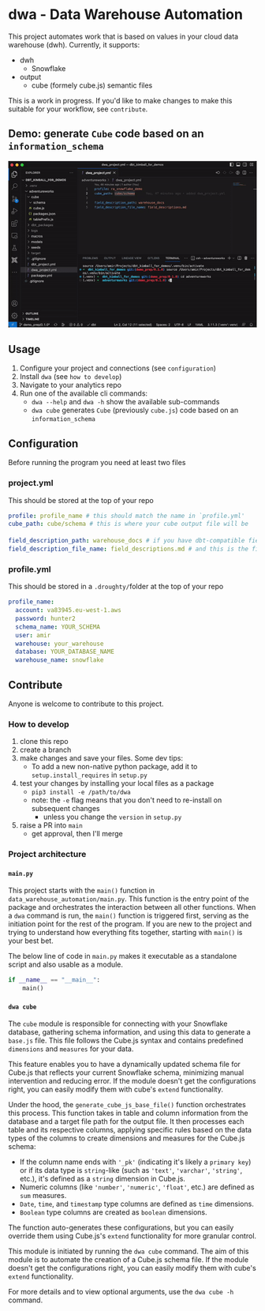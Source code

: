 # dwa - Data Warehouse Automation

This project automates work that is based on values in your cloud data warehouse (dwh). Currently, it supports:
* dwh
  * Snowflake
* output
  * cube (formely cube.js) semantic files

This is a work in progress. If you'd like to make changes to make this suitable for your workflow, see `contribute`.

## Demo: generate `Cube` code based on an `information_schema`

![dwa_cube_demo](media/dwa_cube_demo.gif)


## Usage
1. Configure your project and connections (see `configuration`)
2. Install `dwa` (see `how to develop`)
3. Navigate to your analytics repo
4. Run one of the available cli commands:
    * `dwa --help` and `dwa -h` show the available sub-commands
    * `dwa cube` generates `Cube` (previously `cube.js`) code based on an `information_schema`

## Configuration
Before running the program you need at least two files
### project.yml
This should be stored at the top of your repo
```yml
profile: profile_name # this should match the name in `profile.yml'
cube_path: cube/schema # this is where your cube output file will be

field_description_path: warehouse_docs # if you have dbt-compatible field descriptions in doc blocs, this is the folder within your repo in which the file is
field_description_file_name: field_descriptions.md # and this is the file name
```

### profile.yml
This should be stored in a `.droughty/`folder at the top of your repo
```yml
profile_name:
  account: va83945.eu-west-1.aws
  password: hunter2
  schema_name: YOUR_SCHEMA
  user: amir
  warehouse: your_warehouse
  database: YOUR_DATABASE_NAME
  warehouse_name: snowflake
```

## Contribute
Anyone is welcome to contribute to this project.

###  How to develop
1. clone this repo
2. create a branch
3. make changes and save your files. Some dev tips:
    *  To add a new non-native python package, add it to `setup.install_requires` in `setup.py`
4. test your changes by installing your local files as a package
    * `pip3 install -e /path/to/dwa`
    * note: the `-e` flag means that you don't need to re-install on subsequent changes
        * unless you change the `version` in `setup.py`
5. raise a PR into `main`
    * get approval, then I'll merge


### Project architecture


#### `main.py`
This project starts with the `main()` function in `data_warehouse_automation/main.py`. This function is the entry point of the package and orchestrates the interaction between all other functions. When a `dwa` command is run, the `main()` function is triggered first, serving as the initiation point for the rest of the program. If you are new to the project and trying to understand how everything fits together, starting with `main()` is your best bet.

The below line of code in `main.py` makes it executable as a standalone script and also usable as a module.

```python
if __name__ == "__main__":
    main()
```


#### `dwa cube`

The `cube` module is responsible for connecting with your Snowflake database, gathering schema information, and using this data to generate a `base.js` file. This file follows the Cube.js syntax and contains predefined `dimensions` and `measures` for your data.

This feature enables you to have a dynamically updated schema file for Cube.js that reflects your current Snowflake schema, minimizing manual intervention and reducing error. If the module doesn't get the configurations right, you can easily modify them with cube's `extend` functionality.

Under the hood, the `generate_cube_js_base_file()` function orchestrates this process. This function takes in table and column information from the database and a target file path for the output file. It then processes each table and its respective columns, applying specific rules based on the data types of the columns to create dimensions and measures for the Cube.js schema:

- If the column name ends with `'_pk'` (indicating it's likely a `primary key`) or if its data type is `string`-like (such as `'text'`, `'varchar'`, `'string'`, etc.), it's defined as a `string` dimension in Cube.js.
- Numeric columns (like `'number'`, `'numeric'`, `'float'`, etc.) are defined as `sum` measures.
- `Date`, `time`, and `timestamp` type columns are defined as `time` dimensions.
- `Boolean` type columns are created as `boolean` dimensions.

The function auto-generates these configurations, but you can easily override them using Cube.js's `extend` functionality for more granular control.

This module is initiated by running the `dwa cube` command. The aim of this module is to automate the creation of a Cube.js schema file. If the module doesn't get the configurations right, you can easily modify them with cube's `extend` functionality.

For more details and to view optional arguments, use the `dwa cube -h` command.